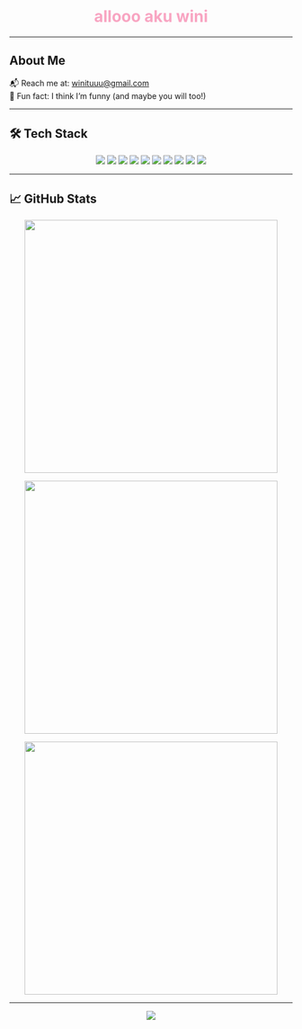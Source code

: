 <h1 align="center" style="color: #F8A5C2;">allooo aku wini</h1>
<p align="center" style="color: #F8A5C2;"></p>

---

##  About Me

📬 Reach me at: [winituuu@gmail.com](mailto:winituuu@gmail.com)  
💖 Fun fact: I think I’m funny (and maybe you will too!)

---

## 🛠️ Tech Stack

<p align="center">
  <img src="https://img.shields.io/badge/Dart-0175C2?style=for-the-badge&logo=dart&logoColor=white" />
  <img src="https://img.shields.io/badge/Flutter-FF69B4?style=for-the-badge&logo=flutter&logoColor=white" />
  <img src="https://img.shields.io/badge/Java-FD7C6E?style=for-the-badge&logo=openjdk&logoColor=white" />
  <img src="https://img.shields.io/badge/Laravel-FF2D55?style=for-the-badge&logo=laravel&logoColor=white" />
  <img src="https://img.shields.io/badge/HTML5-F28AB2?style=for-the-badge&logo=html5&logoColor=white" />
  <img src="https://img.shields.io/badge/MySQL-FF9AA2?style=for-the-badge&logo=mysql&logoColor=white" />
  <img src="https://img.shields.io/badge/Apache-FEC8D8?style=for-the-badge&logo=apache&logoColor=black" />
  <img src="https://img.shields.io/badge/Canva-FFB7B2?style=for-the-badge&logo=canva&logoColor=white" />
  <img src="https://img.shields.io/badge/Figma-FF5EAE?style=for-the-badge&logo=figma&logoColor=white" />
  <img src="https://img.shields.io/badge/Adobe-FE91CA?style=for-the-badge&logo=adobe&logoColor=white" />
</p>

---

## 📈 GitHub Stats

<p align="center">
  <img src="https://github-readme-stats.vercel.app/api?username=nwanaa&show_icons=true&hide_border=true&bg_color=ffffff&title_color=ff99c8&text_color=ff66b3&icon_color=ff66b3" width="450" />
</p>

<p align="center">
  <img src="https://github-readme-streak-stats.herokuapp.com/?user=nwanaa&hide_border=true&background=FFFFFF&ring=ff66b3&fire=ff99c8&currStreakLabel=ff66b3&sideLabels=ff99c8&dates=ff66b3&sideNums=ff66b3&currStreakNum=ff66b3" width="450" />
</p>

<p align="center">
  <img src="https://github-readme-stats.vercel.app/api/top-langs/?username=nwanaa&layout=compact&hide_border=true&bg_color=ffffff&title_color=ff99c8&text_color=ff66b3" width="450" />
</p>

---

<p align="center">
  <img src="https://visitcount.itsvg.in/api?id=nwanaa&label=Profile%20Views&icon=5&pretty=true" />
</p>

